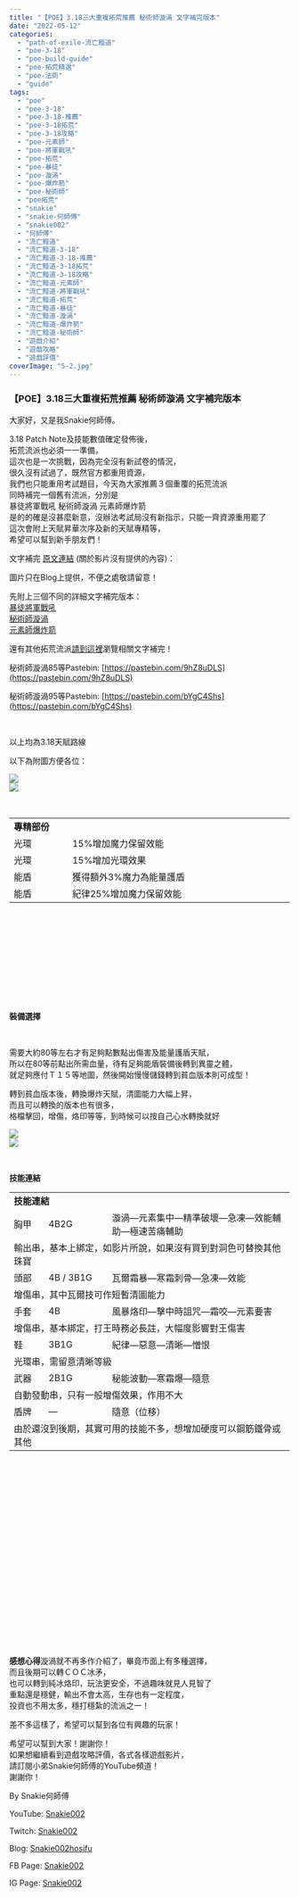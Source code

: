 ```yaml
---
title: "【POE】3.18三大重複拓荒推薦 秘術師漩渦 文字補完版本"
date: "2022-05-12"
categories: 
  - "path-of-exile-流亡黯道"
  - "poe-3-18"
  - "poe-build-guide"
  - "poe-拓荒精選"
  - "poe-法術"
  - "guide"
tags: 
  - "poe"
  - "poe-3-18"
  - "poe-3-18-推薦"
  - "poe-3-18拓荒"
  - "poe-3-18攻略"
  - "poe-元素師"
  - "poe-將軍戰吼"
  - "poe-拓荒"
  - "poe-暴徒"
  - "poe-漩渦"
  - "poe-爆炸箭"
  - "poe-秘術師"
  - "poe拓荒"
  - "snakie"
  - "snakie-何師傅"
  - "snakie002"
  - "何師傅"
  - "流亡黯道"
  - "流亡黯道-3-18"
  - "流亡黯道-3-18-推薦"
  - "流亡黯道-3-18拓荒"
  - "流亡黯道-3-18攻略"
  - "流亡黯道-元素師"
  - "流亡黯道-將軍戰吼"
  - "流亡黯道-拓荒"
  - "流亡黯道-暴徒"
  - "流亡黯道-漩渦"
  - "流亡黯道-爆炸箭"
  - "流亡黯道-秘術師"
  - "遊戲介紹"
  - "遊戲攻略"
  - "遊戲評價"
coverImage: "5-2.jpg"
---
```


### 【POE】3.18三大重複拓荒推薦 秘術師漩渦 文字補完版本

  
大家好，又是我Snakie何師傅。  

  
3.18 Patch Note及技能數值確定發佈後，  
拓荒流派也必須一一準備，  
這次也是一次挑戰，因為完全沒有新試卷的情況，  
很久沒有試過了，既然官方都重用資源，  
我們也只能重用考試題目，今天為大家推薦３個重覆的拓荒流派  
同時補完一個舊有流派，分別是  
暴徒將軍戰吼 秘術師漩渦 元素師爆炸箭  
是的的確是沒甚麼新意，沒辦法考試局沒有新指示，只能一齊資源重用罷了  
這次會附上天賦昇華次序及新的天賦專精等，  
希望可以幫到新手朋友們！  

  
文字補完 [原文連結](https://snakie002hosifu.blog/3-18pre/) (關於影片沒有提供的內容)：  

  
圖片只在Blog上提供，不便之處敬請留意！  

  
先附上三個不同的詳細文字補完版本：  
[暴徒將軍戰吼](https://snakie002hosifu.blog/3-18pre1/)  
[秘術師漩渦](https://snakie002hosifu.blog/3-18pre2/)  
[元素師爆炸箭](https://snakie002hosifu.blog/3-18pre3/)  

  
還有其他拓荒流派[請到這裡](https://snakie002hosifu.blog/category/poe-%e6%8b%93%e8%8d%92%e7%b2%be%e9%81%b8/)瀏覽相關文字補完！  

  
秘術師漩渦85等Pastebin: [https://pastebin.com/9hZ8uDLS](https://pastebin.com/9hZ8uDLS)  

  
秘術師漩渦95等Pastebin: [https://pastebin.com/bYgC4Shs](https://pastebin.com/bYgC4Shs)  

  
   

  
以上均為3.18天賦路線  

  
以下為附圖方便各位：  

  
![](WordPress/1-1-1024x562.png)  
![](WordPress/2-1.png)  

  
   
  
  
  
  
  
  
  
  
  
  
  
  
  
  
  
  
  
  
  
  
  
  

<table style="height: 298px;" width="808"><tbody><tr><td colspan="2" width="517"><strong>專精部份</strong></td></tr><tr><td width="97">光環</td><td width="420">15%增加魔力保留效能</td></tr><tr><td width="97">光環</td><td width="420">15%增加光環效果</td></tr><tr><td width="97">能盾</td><td width="420">獲得額外3%魔力為能量護盾</td></tr><tr><td width="97">能盾</td><td width="420">紀律25%增加魔力保留效能</td></tr></tbody></table>

  
   

  
**裝備選擇**  

  
   

  
需要大約80等左右才有足夠點數點出傷害及能量護盾天賦，  
所以在80等前點出所需血量，待有足夠能盾裝備後轉到異靈之體，  
就足夠應付Ｔ１５等地圖，然後開始慢慢儲錢轉到貧血版本則可成型！  

  
轉到貧血版本後，轉換爆炸天賦，清圖能力大幅上昇，  
而且可以轉換的版本也有很多，  
格檔擊回，增傷，烙印等等，到時候可以按自己心水轉換就好  

  
![](WordPress/3-1.png)  
![](WordPress/4-1.png)  

  
   

  
**技能連結**  
  
  
  
  
  
  
  
  
  
  
  
  
  
  
  
  
  
  
  
  
  
  
  
  
  
  
  
  
  
  
  
  
  
  
  
  
  
  
  
  
  
  
  
  
  
  
  
  
  
  
  
  
  
  

<table style="height: 814px;" width="810"><tbody><tr><td colspan="3" width="604"><strong>技能連結</strong></td></tr><tr><td width="59">胸甲</td><td width="120">4B2G</td><td width="425">漩渦—元素集中—精準破壞—急凍—效能輔助—極速苦痛輔助</td></tr><tr><td colspan="3" width="604">輸出串，基本上綁定，如影片所說，如果沒有買到對洞色可替換其他珠寶</td></tr><tr><td width="59">頭部</td><td width="120">4B / 3B1G</td><td width="425">瓦爾霜暴—寒霜刺骨—急凍—效能</td></tr><tr><td colspan="3" width="604">增傷串，其中瓦爾技可作短暫清圖能力</td></tr><tr><td width="59">手套</td><td width="120">4B</td><td width="425">風暴烙印—擊中時詛咒—霜咬—元素要害</td></tr><tr><td colspan="3" width="604">增傷串，基本綁定，打王時務必長註，大幅度影響對王傷害</td></tr><tr><td width="59">鞋</td><td width="120">3B1G</td><td width="425">紀律—惡意—清晰—憎恨</td></tr><tr><td colspan="3" width="604">光環串，需留意清晰等級</td></tr><tr><td width="59">武器</td><td width="120">2B1G</td><td width="425">秘能波動—寒霜爆—隨意</td></tr><tr><td colspan="3" width="604">自動發動串，只有一般增傷效果，作用不大</td></tr><tr><td width="59">盾牌</td><td width="120">—</td><td width="425">隨意（位移）</td></tr><tr><td colspan="3" width="604">由於還沒到後期，其實可用的技能不多，想增加硬度可以鋼筋鐵骨或其他</td></tr></tbody></table>

  
**感想心得**漩渦就不再多作介紹了，畢竟市面上有多種選擇，  
而且後期可以轉ＣＯＣ冰矛，  
也可以轉到純冰烙印，玩法更安全，不過趣味就見人見智了  
重點還是穩健，輸出不會太高，生存也有一定程度，  
投資也不用太多，穩打穩紮的流派之一！  

  
差不多這樣了，希望可以幫到各位有興趣的玩家！  

  
希望可以幫到大家！謝謝你！  
如果想繼續看到遊戲攻略評價，各式各樣遊戲影片，  
請訂閱小弟Snakie何師傅的YouTube頻道！  
謝謝你！  

  
By Snakie何師傅  

  
YouTube: [Snakie002](https://www.youtube.com/channel/UCDOMLG_RBSoqVHK3sIYJeLA)  

  
Twitch: [Snakie002](https://www.twitch.tv/snakie002/)  

  
Blog: [Snakie002hosifu](https://snakie002hosifu.blog/)  

  
FB Page: [Snakie002](https://www.facebook.com/Snakie002/)  

  
IG Page: [Snakie002](https://www.instagram.com/snakie002/)
